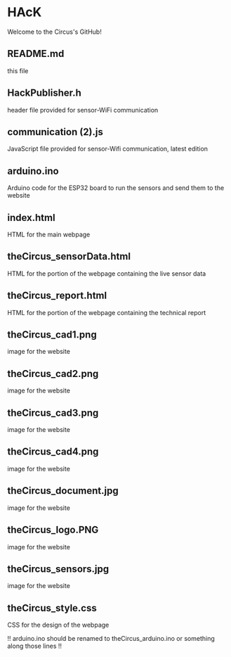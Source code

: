 # HAcK

Welcome to the Circus's GitHub!

## README.md 

this file

## HackPublisher.h

header file provided for sensor-WiFi communication

## communication (2).js

JavaScript file provided for sensor-Wifi communication, latest edition

## arduino.ino

Arduino code for the ESP32 board to run the sensors and send them to the website

## index.html

HTML for the main webpage

## theCircus_sensorData.html

HTML for the portion of the webpage containing the live sensor data

## theCircus_report.html

HTML for the portion of the webpage containing the technical report

## theCircus_cad1.png

image for the website

## theCircus_cad2.png

image for the website

## theCircus_cad3.png

image for the website

## theCircus_cad4.png

image for the website

## theCircus_document.jpg

image for the website

## theCircus_logo.PNG

image for the website

## theCircus_sensors.jpg

image for the website

## theCircus_style.css

CSS for the design of the webpage

!! arduino.ino should be renamed to theCircus_arduino.ino or something along those lines !!
